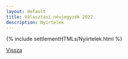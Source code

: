 ```yaml
---
layout: default
title: Választási névjegyzék 2022
description: Nyírtelek
---
```


{% include settlementHTMLs/Nyiirtelek.html %}

[Vissza](./)